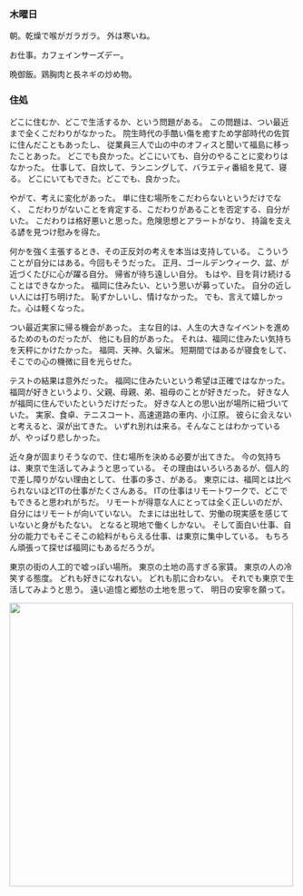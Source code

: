 ### 木曜日

朝。乾燥で喉がガラガラ。
外は寒いね。

お仕事。カフェインサーズデー。

晩御飯。鶏胸肉と長ネギの炒め物。


### 住処

どこに住むか、どこで生活するか、という問題がある。
この問題は、つい最近まで全くこだわりがなかった。
院生時代の手酷い傷を癒すため学部時代の佐賀に住んだこともあったし、
従業員三人で山の中のオフィスと聞いて福島に移ったことあった。
どこでも良かった。どこにいても、自分のやることに変わりはなかった。
仕事して、自炊して、ランニングして、バラエティ番組を見て、寝る。
どこにいてもできた。どこでも、良かった。

やがて、考えに変化があった。
単に住む場所をこだわらないというだけでなく、
こだわりがないことを肯定する、こだわりがあることを否定する、自分がいた。
こだわりは格好悪いと思った。危険思想とアラートがなり、
持論を支える諺を見つけ慰みを得た。

何かを強く主張するとき、その正反対の考えを本当は支持している。
こういうことが自分にはある。今回もそうだった。
正月、ゴールデンウィーク、盆、が近づくたびに心が躍る自分。
帰省が待ち遠しい自分。
もはや、目を背け続けることはできなかった。
福岡に住みたい、という思いが募っていた。
自分の近しい人には打ち明けた。
恥ずかしいし、情けなかった。
でも、言えて嬉しかった。心は軽くなった。

つい最近実家に帰る機会があった。
主な目的は、人生の大きなイベントを進めるためのものだったが、
他にも目的があった。
それは、福岡に住みたい気持ちを天秤にかけたかった。
福岡、天神、久留米。
短期間ではあるが寝食をして、そこでの心の機微に目を光らせた。

テストの結果は意外だった。
福岡に住みたいという希望は正確ではなかった。
福岡が好きというより、父親、母親、弟、祖母のことが好きだった。
好きな人が福岡に住んでいたというだけだった。
好きな人との思い出が場所に紐づいていた。
実家、食卓、テニスコート、高速道路の車内、小江原。
彼らに会えないと考えると、涙が出てきた。
いずれ別れは来る。そんなことはわかっているが、やっぱり悲しかった。

近々身が固まりそうなので、住む場所を決める必要が出てきた。
今の気持ちは、東京で生活してみようと思っている。
その理由はいろいろあるが、個人的で差し障りがない理由として、
仕事の多さ、がある。
東京には、福岡とは比べられないほどITの仕事がたくさんある。
ITの仕事はリモートワークで、どこでもできると思われがちだ。
リモートが得意な人にとっては全く正しいのだが、自分にはリモートが向いていない。
たまには出社して、労働の現実感を感じていないと身がもたない。
となると現地で働くしかない。
そして面白い仕事、自分の能力でもそこそこの給料がもらえる仕事、は東京に集中している。
もちろん頑張って探せば福岡にもあるだろうが。

東京の街の人工的で嘘っぽい場所。
東京の土地の高すぎる家賃。
東京の人の冷笑する態度。
どれも好きになれない。
どれも肌に合わない。
それでも東京で生活してみようと思う。
遠い追憶と郷愁の土地を思って、
明日の安寧を願って。

<img src="https://i.imgur.com/My59MAB.jpeg" width="500">